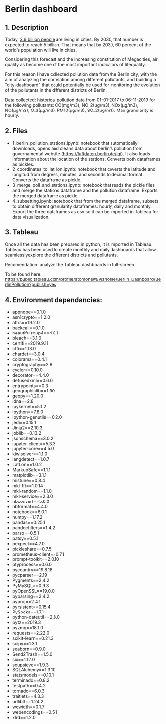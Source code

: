 # Berlin dashboard
## 1. Description
Today, [3.6 billion people](https://www.mckinsey.com/featured-insights/urbanization/how-to-make-a-city-great)  are living in cities. By 2030, that number is expected to reach 5 billion. That means that by 2030, 60 percent of the world’s population will live in cities.

Considering this forecast and the increasing constitution of Megacities, air quality as become one of the most important indicators of lifequality.

For this reason I have collected pollution data from the Berlin city, with the aim of analyzing the correlation among different pollutants, and building a "city-dashboard" that could potentially be used for monitoring the evolution of the pollutants in the different districts of Berlin.

Data collected: historical pollution data from 01-01-2017 to 06-11-2019 for the following pollutants: CO(mg/m3), NO_2(µg/m3), NOx(µg/m3), NO(µg/m3), O_3(µg/m3), PM10(µg/m3), SO_2(µg/m3). Max granularity is hourly.

## 2. Files
- 1_berlin_pollution_stations.ipynb: notebook that automatically downloads, opens and cleans data about berlin's pollution from guvernamental website (https://luftdaten.berlin.de/lqi). It also loads information about the location of the stations. Converts both dataframes as pickles.
- 2_coordinates_to_lat_lon.ipynb: notebook that coverts the latitude and longitud from degrees, minutes, and seconds to decimal format. Converts the dataframe as pickle.
- 3_merge_poll_and_stations.ipynb: notebook that reads the pickle files and merge the stations dataframe and the pollution dataframe. Exports the merged dataframe as pickle.
- 4_subsetting.ipynb: notebook that from the merged dataframe, subsets to obtain different granularity dataframes: hourly, daily and monthly. Export the three dataframes as csv so it can be imported in Tableau for data visualization.

## 3. Tableau
Once all the data has been prepared in python, it is imported in Tableau. Tableau has been used to create monthly and daily dashboards that allow seamlesslyexplore the different districts and pollutants. 

Recomendation: analyze the Tableau dashboards in full-screen. 

To be found here: https://public.tableau.com/profile/atomohe#!/vizhome/Berlin_Dashboard/BerlinPollution?publish=yes 

## 4. Environment dependancies:
- appnope==0.1.0
- asn1crypto==1.2.0
- attrs==19.2.0
- backcall==0.1.0
- beautifulsoup4==4.8.1
- bleach==3.1.0
- certifi==2019.9.11
- cffi==1.13.0
- chardet==3.0.4
- colorama==0.4.1
- cryptography==2.8
- cycler==0.10.0
- decorator==4.4.0
- defusedxml==0.6.0
- entrypoints==0.3
- geographiclib==1.50
- geopy==1.20.0
- idna==2.8
- ipykernel==5.1.2
- ipython==7.8.0
- ipython-genutils==0.2.0
- jedi==0.15.1
- Jinja2==2.10.3
- joblib==0.13.2
- jsonschema==3.0.2
- jupyter-client==5.3.3
- jupyter-core==4.5.0
- kiwisolver==1.1.0
- langdetect==1.0.7
- LatLon==1.0.2
- MarkupSafe==1.1.1
- matplotlib==3.1.1
- mistune==0.8.4
- mkl-fft==1.0.14
- mkl-random==1.1.0
- mkl-service==2.3.0
- nbconvert==5.6.0
- nbformat==4.4.0
- notebook==6.0.1
- numpy==1.17.2
- pandas==0.25.1
- pandocfilters==1.4.2
- parso==0.5.1
- patsy==0.5.1
- pexpect==4.7.0
- pickleshare==0.7.5
- prometheus-client==0.7.1
- prompt-toolkit==2.0.10
- ptyprocess==0.6.0
- pycountry==19.8.18
- pycparser==2.19
- Pygments==2.4.2
- PyMySQL==0.9.3
- pyOpenSSL==19.0.0
- pyparsing==2.4.2
- pyproj==2.4.1
- pyrsistent==0.15.4
- PySocks==1.7.1
- python-dateutil==2.8.0
- pytz==2019.3
- pyzmq==18.1.0
- requests==2.22.0
- scikit-learn==0.21.3
- scipy==1.3.1
- seaborn==0.9.0
- Send2Trash==1.5.0
- six==1.12.0
- soupsieve==1.9.3
- SQLAlchemy==1.3.10
- statsmodels==0.10.1
- terminado==0.8.2
- testpath==0.4.2
- tornado==6.0.3
- traitlets==4.3.3
- urllib3==1.24.2
- wcwidth==0.1.7
- webencodings==0.5.1
- xlrd==1.2.0



